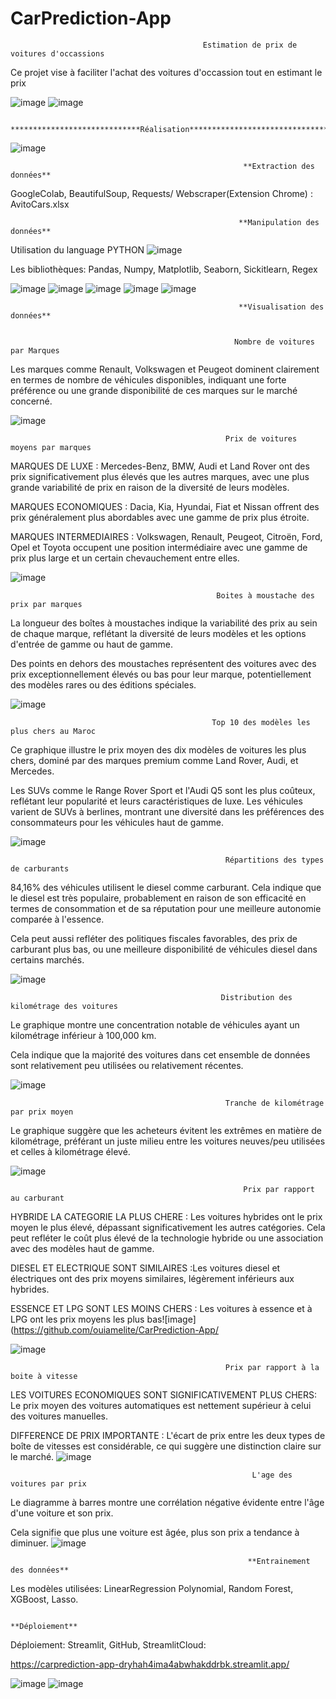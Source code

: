 # CarPrediction-App
                                               Estimation de prix de voitures d'occassions

Ce projet vise à faciliter l'achat des voitures d'occassion tout en estimant le prix 

![image](https://github.com/ouiamelite/CarPrediction-App/assets/115350191/338dff99-2c91-4043-b025-c33d816eb6ae)
![image](https://github.com/ouiamelite/CarPrediction-App/assets/115350191/85e8484e-4777-469f-95bc-658631754e45)

                                 *****************************Réalisation********************************

                                 
![image](https://github.com/ouiamelite/CarPrediction-App/assets/115350191/8a230662-35c7-475b-ad29-163497ba6c2d)


                                                        **Extraction des données**

GoogleColab, BeautifulSoup, Requests/ Webscraper(Extension Chrome) : AvitoCars.xlsx


                                                       **Manipulation des données**
                                                       
Utilisation du language PYTHON
![image](https://github.com/ouiamelite/CarPrediction-App/assets/115350191/6878c93d-fbe8-4408-a274-e782e89a900c)

Les bibliothèques: Pandas, Numpy, Matplotlib, Seaborn, Sickitlearn, Regex


![image](https://github.com/ouiamelite/CarPrediction-App/assets/115350191/88cd013d-09f5-480f-8dbc-c317f22e2f6e)
![image](https://github.com/ouiamelite/CarPrediction-App/assets/115350191/b4ed302f-4bf1-4abd-8e4f-749e92c08e8b)
![image](https://github.com/ouiamelite/CarPrediction-App/assets/115350191/571b9a6b-7c13-40c0-a65b-53fb43a2a416)
![image](https://github.com/ouiamelite/CarPrediction-App/assets/115350191/54fba5ad-a6ee-4c95-ba3e-c54b7a98cf6a)
![image](https://github.com/ouiamelite/CarPrediction-App/assets/115350191/a9a1d19b-3dc7-432d-b6cd-cd0ab29ccffd)

                                                       **Visualisation des données**
                                                       

                                                      Nombre de voitures par Marques
                                                      
Les marques comme Renault, Volkswagen et Peugeot dominent clairement en termes de nombre de véhicules disponibles, indiquant une forte préférence ou une grande disponibilité de ces marques sur le marché concerné.

![image](https://github.com/ouiamelite/CarPrediction-App/assets/115350191/e9ac6dc4-7887-434f-8890-b15083794be6)

                                                    Prix de voitures moyens par marques 
                                                    
MARQUES DE LUXE : Mercedes-Benz, BMW, Audi et Land Rover ont des prix significativement plus élevés que les autres marques, avec une plus grande variabilité de prix en raison de la diversité de leurs modèles.

MARQUES ECONOMIQUES : Dacia, Kia, Hyundai, Fiat et Nissan offrent des prix généralement plus abordables avec une gamme de prix plus étroite.

MARQUES INTERMEDIAIRES : Volkswagen, Renault, Peugeot, Citroën, Ford, Opel et Toyota occupent une position intermédiaire avec une gamme de prix plus large et un certain chevauchement entre elles.

![image](https://github.com/ouiamelite/CarPrediction-App/assets/115350191/7ef30f0c-6356-4974-83b0-14f7c5155a15)
                                             
                                                  Boites à moustache des prix par marques
                                                  
La longueur des boîtes à moustaches indique la variabilité des prix au sein de chaque marque, reflétant la diversité de leurs modèles et les options d'entrée de gamme ou haut de gamme.

Des points en dehors des moustaches représentent des voitures avec des prix exceptionnellement élevés ou bas pour leur marque, potentiellement des modèles rares ou des éditions spéciales.

![image](https://github.com/ouiamelite/CarPrediction-App/assets/115350191/9abf6148-1d94-4d4b-b8e0-dec4c9df2be4)


                                                 Top 10 des modèles les plus chers au Maroc
                                                 
Ce graphique illustre le prix moyen des dix modèles de voitures les plus chers, dominé par des marques premium comme Land Rover, Audi, et Mercedes. 

Les SUVs comme le Range Rover Sport et l'Audi Q5 sont les plus coûteux, reflétant leur popularité et leurs caractéristiques de luxe. Les véhicules varient de SUVs à berlines, montrant une diversité dans les préférences des consommateurs pour les véhicules haut de gamme.

![image](https://github.com/ouiamelite/CarPrediction-App/assets/115350191/90626656-479f-42c0-bdb4-6046e8c03571)

                                                    Répartitions des types de carburants
                                                    
84,16% des véhicules utilisent le diesel comme carburant. Cela indique que le diesel est très populaire, probablement en raison de son efficacité en termes de consommation et de sa réputation pour une meilleure autonomie comparée à l'essence. 

Cela peut aussi refléter des politiques fiscales favorables, des prix de carburant plus bas, ou une meilleure disponibilité de véhicules diesel dans certains marchés.


![image](https://github.com/ouiamelite/CarPrediction-App/assets/115350191/55b6aee0-9350-4650-9b7e-b6ee38761bb9)

                                                   Distribution des kilométrage des voitures
                                                   
Le graphique montre une concentration notable de véhicules ayant un kilométrage inférieur à 100,000 km. 

Cela indique que la majorité des voitures dans cet ensemble de données sont relativement peu utilisées ou relativement récentes.

![image](https://github.com/ouiamelite/CarPrediction-App/assets/115350191/ebbae44b-2cc4-4638-a7d7-b8999f8968f6)

                                                    Tranche de kilométrage par prix moyen
                                                    
Le graphique suggère que les acheteurs évitent les extrêmes en matière de kilométrage, préférant un juste milieu entre les voitures neuves/peu utilisées et celles à kilométrage élevé.

![image](https://github.com/ouiamelite/CarPrediction-App/assets/115350191/8410fa19-c868-4cd1-9a5b-2f41b466401e)

                                                        Prix par rapport au carburant
                                                        
HYBRIDE LA CATEGORIE LA PLUS CHERE : Les voitures hybrides ont le prix moyen le plus élevé, dépassant significativement les autres catégories. Cela peut refléter le coût plus élevé de la technologie hybride ou une association avec des modèles haut de gamme.

DIESEL ET ELECTRIQUE SONT SIMILAIRES :Les voitures diesel et électriques ont des prix moyens similaires, légèrement inférieurs aux hybrides.

ESSENCE ET LPG SONT LES MOINS CHERS : Les voitures à essence et à LPG ont les prix moyens les plus bas![image](https://github.com/ouiamelite/CarPrediction-App/

![image](https://github.com/ouiamelite/CarPrediction-App/assets/115350191/b8f1aa65-60c6-4d34-a990-3396cb348ffc)

                                                    Prix par rapport à la boite à vitesse
                                                    
LES VOITURES ECONOMIQUES SONT SIGNIFICATIVEMENT PLUS CHERS: Le prix moyen des voitures automatiques est nettement supérieur à celui des voitures manuelles.

DIFFERENCE DE PRIX IMPORTANTE : L'écart de prix entre les deux types de boîte de vitesses est considérable, ce qui suggère une distinction claire sur le marché.
![image](https://github.com/ouiamelite/CarPrediction-App/assets/115350191/054dd9c4-6f74-408c-bf10-684636827bea)

                                                          L'age des voitures par prix
                                                          
Le diagramme à barres montre une corrélation négative évidente entre l'âge d'une voiture et son prix.

Cela signifie que plus une voiture est âgée, plus son prix a tendance à diminuer.
![image](https://github.com/ouiamelite/CarPrediction-App/assets/115350191/1ea32f04-c6f1-48ba-9dff-674b0d36abe9)


                                                         **Entrainement des données**
                                                         
Les modèles utilisées: LinearRegression Polynomial, Random Forest, XGBoost, Lasso.

                                                                **Déploiement**
                                                                
Déploiement: Streamlit, GitHub, StreamlitCloud:

https://carprediction-app-dryhah4ima4abwhakddrbk.streamlit.app/

![image](https://github.com/ouiamelite/CarPrediction-App/assets/115350191/50d06f0d-c057-4792-b442-64f351c8334c)
![image](https://github.com/ouiamelite/CarPrediction-App/assets/115350191/ff181349-e825-4007-816f-67d916b15af0)





